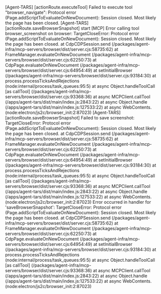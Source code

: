 [Agent-TARS] [actionRoute.executeTool] Failed to execute tool "browser_navigate": Protocol error (Page.addScriptToEvaluateOnNewDocument): Session closed. Most likely the page has been closed.
[Agent-TARS] [actionRoute.saveBrowserSnapshot] start
[MCP] Error calling tool browser_screenshot on browser: TargetCloseError: Protocol error (Page.addScriptToEvaluateOnNewDocument): Session closed. Most likely the page has been closed.
    at CdpCDPSession.send (/packages/agent-infra/mcp-servers/browser/dist/server.cjs:58735:62)
    at FrameManager.evaluateOnNewDocument (/packages/agent-infra/mcp-servers/browser/dist/server.cjs:62250:73)
    at CdpPage.evaluateOnNewDocument (/packages/agent-infra/mcp-servers/browser/dist/server.cjs:64954:49)
    at setInitialBrowser (/packages/agent-infra/mcp-servers/browser/dist/server.cjs:93184:30)
    at process.processTicksAndRejections (node:internal/process/task_queues:95:5)
    at async Object.handleToolCall [as callTool] (/packages/agent-infra/mcp-servers/browser/dist/server.cjs:93368:36)
    at async MCPClient.callTool (/apps/agent-tars/dist/main/index.js:2843:22)
    at async Object.handle (/apps/agent-tars/dist/main/index.js:127533:22)
    at async WebContents.<anonymous> (node:electron/js2c/browser_init:2:87023)
[Agent-TARS] [actionRoute.saveBrowserSnapshot] Failed to save screenshot: TargetCloseError: Protocol error (Page.addScriptToEvaluateOnNewDocument): Session closed. Most likely the page has been closed.
    at CdpCDPSession.send (/packages/agent-infra/mcp-servers/browser/dist/server.cjs:58735:62)
    at FrameManager.evaluateOnNewDocument (/packages/agent-infra/mcp-servers/browser/dist/server.cjs:62250:73)
    at CdpPage.evaluateOnNewDocument (/packages/agent-infra/mcp-servers/browser/dist/server.cjs:64954:49)
    at setInitialBrowser (/packages/agent-infra/mcp-servers/browser/dist/server.cjs:93184:30)
    at process.processTicksAndRejections (node:internal/process/task_queues:95:5)
    at async Object.handleToolCall [as callTool] (/packages/agent-infra/mcp-servers/browser/dist/server.cjs:93368:36)
    at async MCPClient.callTool (/apps/agent-tars/dist/main/index.js:2843:22)
    at async Object.handle (/apps/agent-tars/dist/main/index.js:127533:22)
    at async WebContents.<anonymous> (node:electron/js2c/browser_init:2:87023)
Error occurred in handler for 'saveBrowserSnapshot': TargetCloseError: Protocol error (Page.addScriptToEvaluateOnNewDocument): Session closed. Most likely the page has been closed.
    at CdpCDPSession.send (/packages/agent-infra/mcp-servers/browser/dist/server.cjs:58735:62)
    at FrameManager.evaluateOnNewDocument (/packages/agent-infra/mcp-servers/browser/dist/server.cjs:62250:73)
    at CdpPage.evaluateOnNewDocument (/packages/agent-infra/mcp-servers/browser/dist/server.cjs:64954:49)
    at setInitialBrowser (/packages/agent-infra/mcp-servers/browser/dist/server.cjs:93184:30)
    at process.processTicksAndRejections (node:internal/process/task_queues:95:5)
    at async Object.handleToolCall [as callTool] (/packages/agent-infra/mcp-servers/browser/dist/server.cjs:93368:36)
    at async MCPClient.callTool (/apps/agent-tars/dist/main/index.js:2843:22)
    at async Object.handle (/apps/agent-tars/dist/main/index.js:127533:22)
    at async WebContents.<anonymous> (node:electron/js2c/browser_init:2:87023)